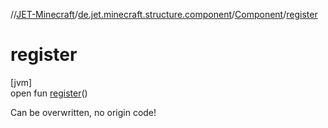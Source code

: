 //[JET-Minecraft](../../../index.md)/[de.jet.minecraft.structure.component](../index.md)/[Component](index.md)/[register](register.md)

# register

[jvm]\
open fun [register](register.md)()

Can be overwritten, no origin code!

